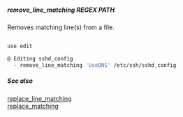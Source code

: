 ##### remove_line_matching REGEX PATH

Removes matching line(s) from a file.

```bash

use edit

@ Editing sshd_config
  - remove_line_matching 'UseDNS' /etc/ssh/sshd_config
```

##### See also

[replace_line_matching](replace_line_matching.md)  
[replace_matching](replace_matching.md)  
